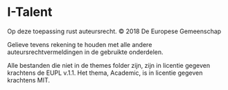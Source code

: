 # I-Talent

Op deze toepassing rust auteursrecht. © 2018 De Europese Gemeenschap

Gelieve tevens rekening te houden met alle andere auteursrechtvermeldingen
in de gebruikte onderdelen.

Alle bestanden die niet in
de themes folder zijn, zijn in licentie gegeven krachtens de EUPL v.1.1.
Het thema, Academic, is in licentie gegeven krachtens MIT.
